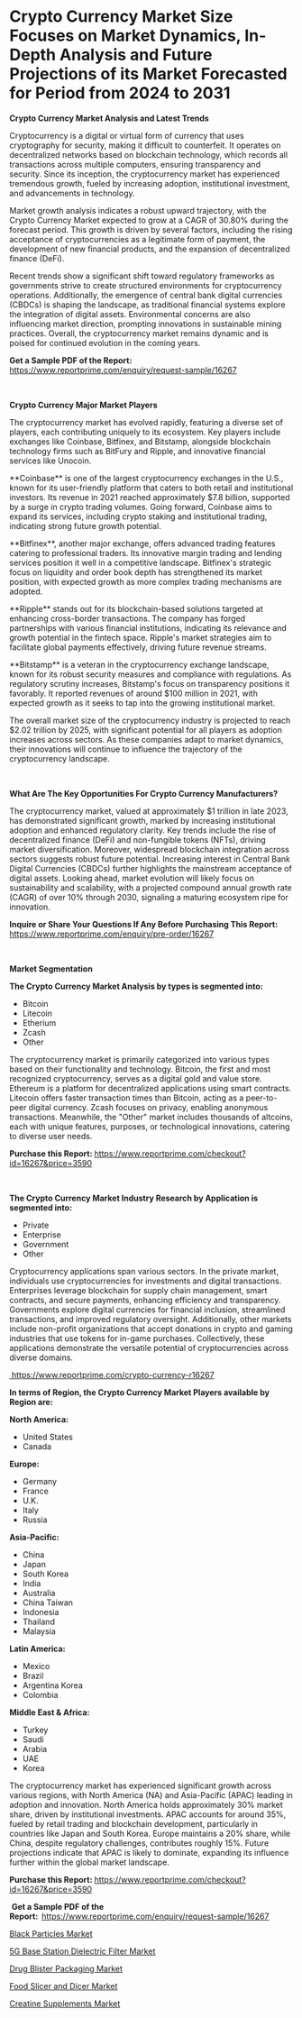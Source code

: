 <p><h1>Crypto Currency Market Size Focuses on Market Dynamics, In-Depth Analysis and Future Projections of its Market Forecasted for Period from 2024 to 2031</h1></p><p><strong>Crypto Currency Market Analysis and Latest Trends</strong></p>
<p><p>Cryptocurrency is a digital or virtual form of currency that uses cryptography for security, making it difficult to counterfeit. It operates on decentralized networks based on blockchain technology, which records all transactions across multiple computers, ensuring transparency and security. Since its inception, the cryptocurrency market has experienced tremendous growth, fueled by increasing adoption, institutional investment, and advancements in technology.</p><p>Market growth analysis indicates a robust upward trajectory, with the Crypto Currency Market expected to grow at a CAGR of 30.80% during the forecast period. This growth is driven by several factors, including the rising acceptance of cryptocurrencies as a legitimate form of payment, the development of new financial products, and the expansion of decentralized finance (DeFi). </p><p>Recent trends show a significant shift toward regulatory frameworks as governments strive to create structured environments for cryptocurrency operations. Additionally, the emergence of central bank digital currencies (CBDCs) is shaping the landscape, as traditional financial systems explore the integration of digital assets. Environmental concerns are also influencing market direction, prompting innovations in sustainable mining practices. Overall, the cryptocurrency market remains dynamic and is poised for continued evolution in the coming years.</p></p>
<p><strong>Get a Sample PDF of the Report:&nbsp;</strong> <a href="https://www.reportprime.com/enquiry/request-sample/16267?utm_campaign=1097&utm_medium=2&utm_source=Github&utm_content=ia&utm_term=25122024&utm_id=crypto-currency">https://www.reportprime.com/enquiry/request-sample/16267</a></p>
<p>&nbsp;</p>
<p><strong>Crypto Currency Major Market Players</strong></p>
<p><p>The cryptocurrency market has evolved rapidly, featuring a diverse set of players, each contributing uniquely to its ecosystem. Key players include exchanges like Coinbase, Bitfinex, and Bitstamp, alongside blockchain technology firms such as BitFury and Ripple, and innovative financial services like Unocoin.</p><p>**Coinbase** is one of the largest cryptocurrency exchanges in the U.S., known for its user-friendly platform that caters to both retail and institutional investors. Its revenue in 2021 reached approximately $7.8 billion, supported by a surge in crypto trading volumes. Going forward, Coinbase aims to expand its services, including crypto staking and institutional trading, indicating strong future growth potential.</p><p>**Bitfinex**, another major exchange, offers advanced trading features catering to professional traders. Its innovative margin trading and lending services position it well in a competitive landscape. Bitfinex's strategic focus on liquidity and order book depth has strengthened its market position, with expected growth as more complex trading mechanisms are adopted.</p><p>**Ripple** stands out for its blockchain-based solutions targeted at enhancing cross-border transactions. The company has forged partnerships with various financial institutions, indicating its relevance and growth potential in the fintech space. Ripple's market strategies aim to facilitate global payments effectively, driving future revenue streams.</p><p>**Bitstamp** is a veteran in the cryptocurrency exchange landscape, known for its robust security measures and compliance with regulations. As regulatory scrutiny increases, Bitstamp's focus on transparency positions it favorably. It reported revenues of around $100 million in 2021, with expected growth as it seeks to tap into the growing institutional market.</p><p>The overall market size of the cryptocurrency industry is projected to reach $2.02 trillion by 2025, with significant potential for all players as adoption increases across sectors. As these companies adapt to market dynamics, their innovations will continue to influence the trajectory of the cryptocurrency landscape.</p></p>
<p>&nbsp;</p>
<p><strong>What Are The Key Opportunities For Crypto Currency Manufacturers?</strong></p>
<p><p>The cryptocurrency market, valued at approximately $1 trillion in late 2023, has demonstrated significant growth, marked by increasing institutional adoption and enhanced regulatory clarity. Key trends include the rise of decentralized finance (DeFi) and non-fungible tokens (NFTs), driving market diversification. Moreover, widespread blockchain integration across sectors suggests robust future potential. Increasing interest in Central Bank Digital Currencies (CBDCs) further highlights the mainstream acceptance of digital assets. Looking ahead, market evolution will likely focus on sustainability and scalability, with a projected compound annual growth rate (CAGR) of over 10% through 2030, signaling a maturing ecosystem ripe for innovation.</p></p>
<p><strong>Inquire or Share Your Questions If Any Before Purchasing This Report:</strong> <a href="https://www.reportprime.com/enquiry/pre-order/16267?utm_campaign=1097&utm_medium=2&utm_source=Github&utm_content=ia&utm_term=25122024&utm_id=crypto-currency">https://www.reportprime.com/enquiry/pre-order/16267</a></p>
<p>&nbsp;</p>
<p><strong>Market Segmentation</strong></p>
<p><strong>The Crypto Currency Market Analysis by types is segmented into:</strong></p>
<p><ul><li>Bitcoin</li><li>Litecoin</li><li>Etherium</li><li>Zcash</li><li>Other</li></ul></p>
<p><p>The cryptocurrency market is primarily categorized into various types based on their functionality and technology. Bitcoin, the first and most recognized cryptocurrency, serves as a digital gold and value store. Ethereum is a platform for decentralized applications using smart contracts. Litecoin offers faster transaction times than Bitcoin, acting as a peer-to-peer digital currency. Zcash focuses on privacy, enabling anonymous transactions. Meanwhile, the "Other" market includes thousands of altcoins, each with unique features, purposes, or technological innovations, catering to diverse user needs.</p></p>
<p><strong>Purchase this Report:&nbsp;</strong><a href="https://www.reportprime.com/checkout?id=16267&price=3590&utm_campaign=1097&utm_medium=2&utm_source=Github&utm_content=ia&utm_term=25122024&utm_id=crypto-currency">https://www.reportprime.com/checkout?id=16267&price=3590</a></p>
<p>&nbsp;</p>
<p><strong>The Crypto Currency Market Industry Research by Application is segmented into:</strong></p>
<p><ul><li>Private</li><li>Enterprise</li><li>Government</li><li>Other</li></ul></p>
<p><p>Cryptocurrency applications span various sectors. In the private market, individuals use cryptocurrencies for investments and digital transactions. Enterprises leverage blockchain for supply chain management, smart contracts, and secure payments, enhancing efficiency and transparency. Governments explore digital currencies for financial inclusion, streamlined transactions, and improved regulatory oversight. Additionally, other markets include non-profit organizations that accept donations in crypto and gaming industries that use tokens for in-game purchases. Collectively, these applications demonstrate the versatile potential of cryptocurrencies across diverse domains.</p></p>
<p><a href="https://www.reportprime.com/crypto-currency-r16267?utm_campaign=1097&utm_medium=2&utm_source=Github&utm_content=ia&utm_term=25122024&utm_id=crypto-currency">&nbsp;https://www.reportprime.com/crypto-currency-r16267</a></p>
<p><strong>In terms of Region, the Crypto Currency Market Players available by Region are:</strong></p>
<p>
    <p> <strong> North America: </strong>
        <ul>
            <li>United States</li>
            <li>Canada</li>
        </ul>
        </p> 
    <p> <strong> Europe: </strong>
        <ul>
            <li>Germany</li>
            <li>France</li>
            <li>U.K.</li>
            <li>Italy</li>
            <li>Russia</li>
        </ul>
        </p> 
    <p> <strong> Asia-Pacific: </strong>
        <ul>
            <li>China</li>
            <li>Japan</li>
            <li>South Korea</li>
            <li>India</li>
            <li>Australia</li>
            <li>China Taiwan</li>
            <li>Indonesia</li>
            <li>Thailand</li>
            <li>Malaysia</li>
        </ul>
        </p> 
    <p> <strong> Latin America: </strong>
        <ul>
            <li>Mexico</li>
            <li>Brazil</li>
            <li>Argentina Korea</li>
            <li>Colombia</li>
        </ul>
        </p> 
    <p> <strong> Middle East & Africa: </strong>
        <ul>
            <li>Turkey</li>
            <li>Saudi</li>
            <li>Arabia</li>
            <li>UAE</li>
            <li>Korea</li>
        </ul>
    </p>
    </p>
<p><p>The cryptocurrency market has experienced significant growth across various regions, with North America (NA) and Asia-Pacific (APAC) leading in adoption and innovation. North America holds approximately 30% market share, driven by institutional investments. APAC accounts for around 35%, fueled by retail trading and blockchain development, particularly in countries like Japan and South Korea. Europe maintains a 20% share, while China, despite regulatory challenges, contributes roughly 15%. Future projections indicate that APAC is likely to dominate, expanding its influence further within the global market landscape.</p></p>
<p><strong>Purchase this Report: </strong><a href="https://www.reportprime.com/checkout?id=16267&price=3590&utm_campaign=1097&utm_medium=2&utm_source=Github&utm_content=ia&utm_term=25122024&utm_id=crypto-currency">https://www.reportprime.com/checkout?id=16267&price=3590</a></p>
<p>&nbsp;<strong>Get a Sample PDF of the Report:&nbsp;&nbsp;</strong><a href="https://www.reportprime.com/enquiry/request-sample/16267?utm_campaign=1097&utm_medium=2&utm_source=Github&utm_content=ia&utm_term=25122024&utm_id=crypto-currency">https://www.reportprime.com/enquiry/request-sample/16267</a></p>
<p><strong></strong></p>
<p><p><a href="https://www.linkedin.com/pulse/industry-insights-global-black-particles-markets-growth-projections-mofke?utm_campaign=1097&utm_medium=2&utm_source=Github&utm_content=ia&utm_term=25122024&utm_id=crypto-currency">Black Particles Market</a></p><p><a href="https://www.linkedin.com/pulse/in-depth-report-5g-base-station-dielectric-filter-market-types-ag2ze?utm_campaign=1097&utm_medium=2&utm_source=Github&utm_content=ia&utm_term=25122024&utm_id=crypto-currency">5G Base Station Dielectric Filter Market</a></p><p><a href="https://github.com/chongseney974/Market-Research-Report-List-1/blob/main/drug-blister-packaging-market.md?utm_campaign=1097&utm_medium=2&utm_source=Github&utm_content=ia&utm_term=25122024&utm_id=crypto-currency">Drug Blister Packaging Market</a></p><p><a href="https://www.linkedin.com/pulse/state-food-slicer-dicer-market-projected-growth-cagr-652024-qp0yf?utm_campaign=1097&utm_medium=2&utm_source=Github&utm_content=ia&utm_term=25122024&utm_id=crypto-currency">Food Slicer and Dicer Market</a></p><p><a href="https://github.com/rosalinebhakta48/Market-Research-Report-List-1/blob/main/creatine-supplements-market.md?utm_campaign=1097&utm_medium=2&utm_source=Github&utm_content=ia&utm_term=25122024&utm_id=crypto-currency">Creatine Supplements Market</a></p></p>